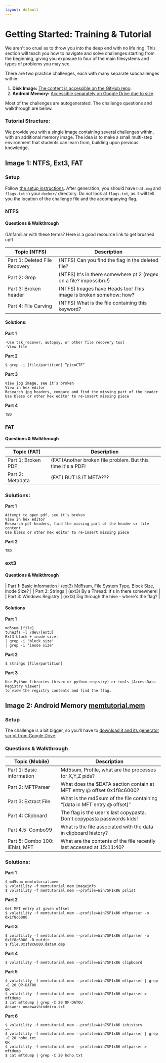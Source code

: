 ```yaml
---
layout: default
---
```


# Getting Started: Training & Tutorial

We aren't so cruel as to throw you into the deep end with no life ring. 
This section will teach you how to navigate and solve challenges starting from the beginning,
giving you exposure to four of the main filesystems and types of problems you may see.

There are two practice challenges, each with many separate subchallenges within:

1. **Disk Image:** [The content is accessible on the GitHub repo](https://github.com/zaratec/forensics/tree/master/docker).
2. **Android Memory:** [Accessible separately on Google Drive due to size](https://drive.google.com/open?id=1NEqZFq3k8d5kyVpbw3MHjDN7CL9RCCOB).

Most of the challenges are autogenerated. The challenge questions and walkthrough are below.



### Tutorial Structure: 

We provide you with a single image containing several challenges within, with an additional memory image. 
The idea is to make a small multi-step environment that students can learn from, building upon previous knowledge.

## Image 1: NTFS, Ext3, FAT

### Setup

Follow [the setup instructions](./platform.html). After generation, you should have `hdd.img` and `flags.txt`
in your `docker/` directory. Do not look at `flags.txt`, as it will tell you the location of the challenge file
and the accompanying flag.

### NTFS
#### Questions & Walkthrough

(Unfamiliar with these terms? Here is a good resource link to get brushed up!)

| Topic (NTFS)                  |  Description                                                       |
| ------------                  |-----------------                                                   |
| Part 1: Deleted File Recovery | (NTFS) Can you find the flag in the deleted file?                  |
| Part 2: Grep                  | (NTFS) It's in there somewhere pt 2 (regex on a file? impossibru!) |
| Part 3: Broken header         | (NTFS) Images have Heads too! This image is broken somehow: how?   |
| Part 4: File Carving          | (NTFS) What is the file containing this keyword?                   |

#### Solutions:

**Part 1**

```
-Use tsk_recover, autopsy, or other file recovery tool
-View file
```

**Part 2**

`
$ grep -i [file/partition] “picoCTF“
`

**Part 3**

```
View jpg image, see it’s broken
View in hex editor
Research jpg headers, compare and find the missing part of the header
Use bless or other hex editor to re-insert missing piece
```

**Part 4**

`
TBD
`



### FAT

#### Questions & Walkthrough
| Topic (FAT)                   |  Description                                                       |
| ------------                  |-----------------                                                   |
| Part 1: Broken PDF            | (FAT)Another broken file problem. But this time it's a PDF!        |
| Part 2: Metadata              | (FAT) BUT IS IT META???                                            |


### Solutions:

**Part 1**

```
Attempt to open pdf, see it’s broken
View in hex editor
Research pdf headers, find the missing part of the header or file content
Use bless or other hex editor to re-insert missing piece
```

**Part 2**

`
TBD
`


### ext3

#### Questions & Walkthrough

| Part 1: Basic information     | (ext3) Md5sum, File System Type, Block Size, Inode Size?           |
| Part 2: Strings               | (ext3) By a Thread: It's in there somewhere!                       |
| Part 3: Windows Registry      | (ext3) Dig through the hive - where's the flag?                    |

#### Solutions

**Part 1**

```
md5sum [file]
tune2fs -l /dev/[ext3]
Ext3 block + inode size:
| grep -i 'block size'
| grep -i ‘inode size'
```

**Part 2**

`
$ strings [file/partition]
`

**Part 3**

```
Use Python libraries (hivex or python-registry) or tools (AccessData Registry Viewer)
to view the registry contents and find the flag.
```


## Image 2: Android Memory [memtutorial.mem](https://drive.google.com/open?id=1lMeYoRuGCsSjOfiYNUK4ieR8HUIX0elW)

### Setup
The challenge is a bit bigger, so you'll have to [download it and its generator script from Google Drive](https://drive.google.com/open?id=1NEqZFq3k8d5kyVpbw3MHjDN7CL9RCCOB).

### Questions & Walkthrough

| Topic (Mobile)                |  Description                                                       |
| ------------                  |-----------------                                                   |
| Part 1: Basic information     | Md5sum, Profile, what are the processes for X,Y,Z pids?     |
| Part 2: MFTParser             | What does the $DATA section contain at MFT entry @ offset 0x1f8c6000? |
| Part 3: Extract File          | What is the md5sum of the file containing “[data in MFT entry @ offset]”|
| Part 4: Clipboard             | The flag is the user's last copypasta. Don't copypasta passwords kids!|
| Part 4.5: Combo99             | What is the file associated with the data in clipboard history?   |
| Part 5: Combo 100: IEhist, MFT| What are the contents of the file recently last accessed at 15:11:40?|

### Solutions:

**Part 1**

```
$ md5sum memtutorial.mem
$ volatility -f memtutorial.mem imageinfo
$ volatility -f memtutorial.mem --profile=Win7SP1x86 pslist
```

**Part 2**

```
Get MFT entry at given offset
$ volatility -f memtutorial.mem --profile=Win7SP1x86 mftparser -o 0x1f8c6000
```

**Part 3**

```
$ volatility -f memtutorial.mem --profile=Win7SP1x86 mftparser -o 0x1f8c6000 -D outdir 
$ file.0x1f8c6000.data0.dmp
```

**Part 4**

`
$ volatility -f memtutorial.mem --profile=Win7SP1x86 clipboard
`

**Part 5**

```
$ volatility -f memtutorial.mem --profile=Win7SP1x86 mftparser | grep -C 20 OP-DATOU
OR
$ volatility -f memtutorial.mem --profile=Win7SP1x86 mftparser > mftdump
$ cat mftdump | grep -C 20 OP-DATOU
Answer: omaewashindeiru.txt
```

**Part 6**

```
$ volatility -f memtutorial.mem --profile=Win7SP1x86 iehistory
=>
$ volatility -f memtutorial.mem --profile=Win7SP1x86 mftparser | grep -C 20 hoho.txt
OR
$ volatility -f memtutorial.mem --profile=Win7SP1x86 mftparser > mftdump
$ cat mftdump | grep -C 20 hoho.txt
```
